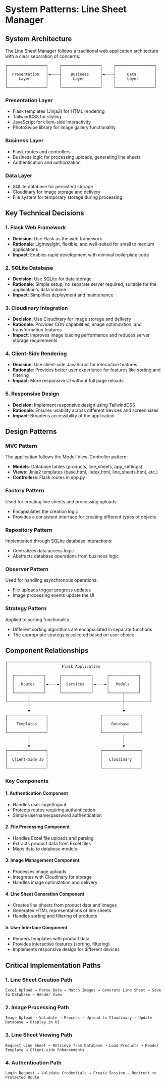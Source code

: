 # System Patterns: Line Sheet Manager

## System Architecture

The Line Sheet Manager follows a traditional web application architecture with a clear separation of concerns:

```
┌─────────────────┐     ┌─────────────────┐     ┌─────────────────┐
│                 │     │                 │     │                 │
│  Presentation   │◄────┤    Business     │◄────┤     Data        │
│     Layer       │     │     Layer       │     │     Layer       │
│                 │     │                 │     │                 │
└─────────────────┘     └─────────────────┘     └─────────────────┘
```

### Presentation Layer
- Flask templates (Jinja2) for HTML rendering
- TailwindCSS for styling
- JavaScript for client-side interactivity
- PhotoSwipe library for image gallery functionality

### Business Layer
- Flask routes and controllers
- Business logic for processing uploads, generating line sheets
- Authentication and authorization

### Data Layer
- SQLite database for persistent storage
- Cloudinary for image storage and delivery
- File system for temporary storage during processing

## Key Technical Decisions

### 1. Flask Web Framework
- **Decision**: Use Flask as the web framework
- **Rationale**: Lightweight, flexible, and well-suited for small to medium applications
- **Impact**: Enables rapid development with minimal boilerplate code

### 2. SQLite Database
- **Decision**: Use SQLite for data storage
- **Rationale**: Simple setup, no separate server required, suitable for the application's data volume
- **Impact**: Simplifies deployment and maintenance

### 3. Cloudinary Integration
- **Decision**: Use Cloudinary for image storage and delivery
- **Rationale**: Provides CDN capabilities, image optimization, and transformation features
- **Impact**: Improves image loading performance and reduces server storage requirements

### 4. Client-Side Rendering
- **Decision**: Use client-side JavaScript for interactive features
- **Rationale**: Provides better user experience for features like sorting and filtering
- **Impact**: More responsive UI without full page reloads

### 5. Responsive Design
- **Decision**: Implement responsive design using TailwindCSS
- **Rationale**: Ensures usability across different devices and screen sizes
- **Impact**: Broadens accessibility of the application

## Design Patterns

### MVC Pattern
The application follows the Model-View-Controller pattern:
- **Models**: Database tables (products, line_sheets, app_settings)
- **Views**: Jinja2 templates (base.html, index.html, line_sheets.html, etc.)
- **Controllers**: Flask routes in app.py

### Factory Pattern
Used for creating line sheets and processing uploads:
- Encapsulates the creation logic
- Provides a consistent interface for creating different types of objects

### Repository Pattern
Implemented through SQLite database interactions:
- Centralizes data access logic
- Abstracts database operations from business logic

### Observer Pattern
Used for handling asynchronous operations:
- File uploads trigger progress updates
- Image processing events update the UI

### Strategy Pattern
Applied to sorting functionality:
- Different sorting algorithms are encapsulated in separate functions
- The appropriate strategy is selected based on user choice

## Component Relationships

```
┌───────────────────────────────────────────────────────────────┐
│                        Flask Application                      │
│                                                               │
│  ┌─────────────┐      ┌─────────────┐      ┌─────────────┐    │
│  │             │      │             │      │             │    │
│  │   Routes    │◄────►│  Services   │◄────►│   Models    │    │
│  │             │      │             │      │             │    │
│  └─────────────┘      └─────────────┘      └──────┬──────┘    │
│         │                                         │           │
└─────────┼─────────────────────────────────────────┼───────────┘
          │                                         │
          ▼                                         ▼
┌─────────────────┐                       ┌─────────────────┐
│                 │                       │                 │
│    Templates    │                       │    Database     │
│                 │                       │                 │
└─────────────────┘                       └─────────────────┘
          │                                         │
          │                                         │
          ▼                                         ▼
┌─────────────────┐                       ┌─────────────────┐
│                 │                       │                 │
│  Client-Side JS │                       │   Cloudinary    │
│                 │                       │                 │
└─────────────────┘                       └─────────────────┘
```

### Key Components

#### 1. Authentication Component
- Handles user login/logout
- Protects routes requiring authentication
- Simple username/password authentication

#### 2. File Processing Component
- Handles Excel file uploads and parsing
- Extracts product data from Excel files
- Maps data to database models

#### 3. Image Management Component
- Processes image uploads
- Integrates with Cloudinary for storage
- Handles image optimization and delivery

#### 4. Line Sheet Generation Component
- Creates line sheets from product data and images
- Generates HTML representations of line sheets
- Handles sorting and filtering of products

#### 5. User Interface Component
- Renders templates with product data
- Provides interactive features (sorting, filtering)
- Implements responsive design for different devices

## Critical Implementation Paths

### 1. Line Sheet Creation Path
```
Excel Upload → Parse Data → Match Images → Generate Line Sheet → Save to Database → Render View
```

### 2. Image Processing Path
```
Image Upload → Validate → Process → Upload to Cloudinary → Update Database → Display in UI
```

### 3. Line Sheet Viewing Path
```
Request Line Sheet → Retrieve from Database → Load Products → Render Template → Client-side Enhancements
```

### 4. Authentication Path
```
Login Request → Validate Credentials → Create Session → Redirect to Protected Route
```
